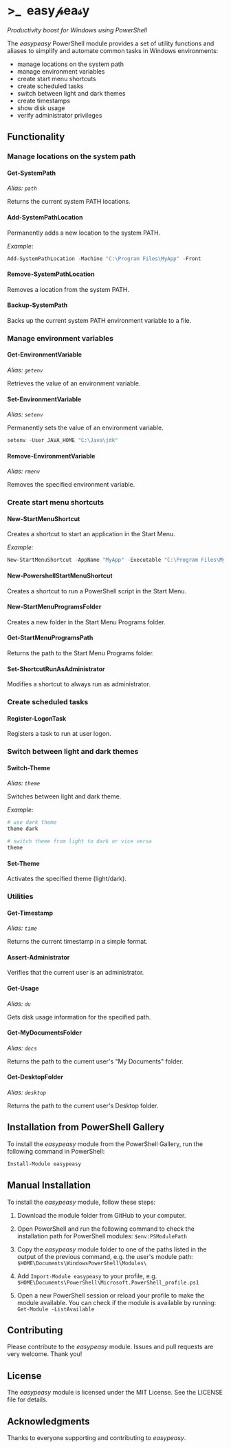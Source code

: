 # >_  easy𝓅ea𝓈y
*Productivity boost for Windows using PowerShell*

The *easypeasy* PowerShell module provides a set of utility functions and aliases to simplify and automate common tasks in Windows environments:
- manage locations on the system path
- manage environment variables
- create start menu shortcuts
- create scheduled tasks
- switch between light and dark themes
- create timestamps
- show disk usage
- verify administrator privileges

## Functionality

### Manage locations on the system path

#### Get-SystemPath

*Alias: `path`*

Returns the current system PATH locations.

#### Add-SystemPathLocation

Permanently adds a new location to the system PATH.

*Example*:
```powershell
Add-SystemPathLocation -Machine "C:\Program Files\MyApp" -Front
```

#### Remove-SystemPathLocation

Removes a location from the system PATH.

#### Backup-SystemPath

Backs up the current system PATH environment variable to a file.

### Manage environment variables

#### Get-EnvironmentVariable

*Alias: `getenv`*

Retrieves the value of an environment variable.

#### Set-EnvironmentVariable

*Alias: `setenv`*

Permanently sets the value of an environment variable.

```powershell
setenv -User JAVA_HOME "C:\Java\jdk"
```

#### Remove-EnvironmentVariable

*Alias: `rmenv`*

Removes the specified environment variable.

### Create start menu shortcuts

#### New-StartMenuShortcut

Creates a shortcut to start an application in the Start Menu.

*Example:*
```powershell
New-StartMenuShortcut -AppName "MyApp" -Executable "C:\Program Files\MyApp\MyApp.exe" -Arguments "-Debug"
```

#### New-PowershellStartMenuShortcut

Creates a shortcut to run a PowerShell script in the Start Menu.

#### New-StartMenuProgramsFolder

Creates a new folder in the Start Menu Programs folder.

#### Get-StartMenuProgramsPath

Returns the path to the Start Menu Programs folder.

#### Set-ShortcutRunAsAdministrator

Modifies a shortcut to always run as administrator.

### Create scheduled tasks

#### Register-LogonTask

Registers a task to run at user logon.

### Switch between light and dark themes

#### Switch-Theme

*Alias: `theme`*

Switches between light and dark theme.

*Example:*
```powershell
# use dark theme
theme dark

# switch theme from light to dark or vice versa
theme
```

#### Set-Theme

Activates the specified theme (light/dark).

### Utilities

#### Get-Timestamp

*Alias: `time`*

Returns the current timestamp in a simple format.

#### Assert-Administrator
Verifies that the current user is an administrator.

#### Get-Usage

*Alias: `du`*

Gets disk usage information for the specified path.

#### Get-MyDocumentsFolder

*Alias: `docs`*

Returns the path to the current user's "My Documents" folder.

#### Get-DesktopFolder

*Alias: `desktop`*

Returns the path to the current user's Desktop folder.

## Installation from PowerShell Gallery

To install the *easypeasy* module from the PowerShell Gallery, run the following command in PowerShell:

```powershell
Install-Module easypeasy
```

## Manual Installation

To install the *easypeasy* module, follow these steps:

1. Download the module folder from GitHub to your computer.

1. Open PowerShell and run the following command to check the installation path for PowerShell modules: `$env:PSModulePath`

1. Copy the *easypeasy* module folder to one of the paths listed in the output of the previous command, e.g. the user's module path: `$HOME\Documents\WindowsPowerShell\Modules\`

1. Add `Import-Module easypeasy` to your profile, e.g. `$HOME\Documents\PowerShell\Microsoft.PowerShell_profile.ps1`

1. Open a new PowerShell session or reload your profile to make the module available. You can check if the module is available by running: `Get-Module -ListAvailable`

## Contributing
Please contribute to the *easypeasy* module. Issues and pull requests are very welcome. Thank you!

## License
The *easypeasy* module is licensed under the MIT License. See the LICENSE file for details.

## Acknowledgments
Thanks to everyone supporting and contributing to *easypeasy*.
